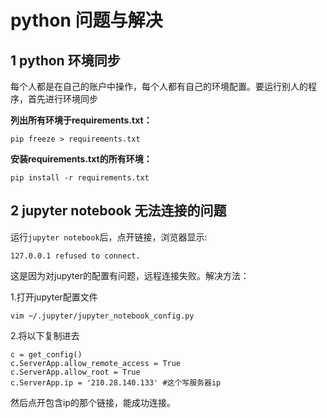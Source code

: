 # python 问题与解决

## 1 python 环境同步
每个人都是在自己的账户中操作，每个人都有自己的环境配置。要运行别人的程序，首先进行环境同步

**列出所有环境于requirements.txt：** 

```
pip freeze > requirements.txt
```

**安装requirements.txt的所有环境：**

```
pip install -r requirements.txt
```

## 2 jupyter notebook 无法连接的问题

运行`jupyter notebook`后，点开链接，浏览器显示:

```
127.0.0.1 refused to connect.
```

这是因为对jupyter的配置有问题，远程连接失败。解决方法：

1.打开jupyter配置文件

```
vim ~/.jupyter/jupyter_notebook_config.py
```

2.将以下复制进去

```
c = get_config()
c.ServerApp.allow_remote_access = True
c.ServerApp.allow_root = True
c.ServerApp.ip = '210.28.140.133' #这个写服务器ip
```

然后点开包含ip的那个链接，能成功连接。